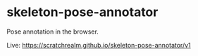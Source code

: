 # skeleton-pose-annotator

Pose annotation in the browser.

Live:
https://scratchrealm.github.io/skeleton-pose-annotator/v1
